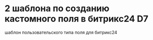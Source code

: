 # 2 шаблона по созданию кастомного поля в битрикс24 D7
шаблон пользовательского типа поля для битрикс24
